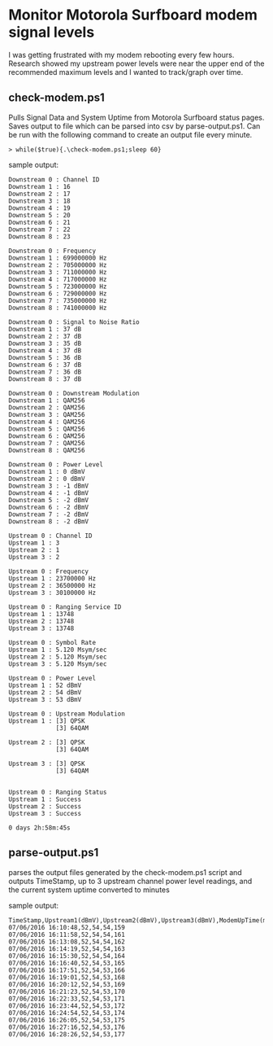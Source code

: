 # Monitor Motorola Surfboard modem signal levels

I was getting frustrated with my modem rebooting every few hours.  Research showed my upstream power levels were near the upper end of the recommended maximum levels and I wanted to track/graph over time.

## check-modem.ps1

Pulls Signal Data and System Uptime from Motorola Surfboard status pages.  Saves output to file which can be parsed into csv by parse-output.ps1.  Can be run with the following command to create an output file every minute.
```
> while($true){.\check-modem.ps1;sleep 60}
```

sample output:
```
Downstream 0 : Channel ID
Downstream 1 : 16
Downstream 2 : 17
Downstream 3 : 18
Downstream 4 : 19
Downstream 5 : 20
Downstream 6 : 21
Downstream 7 : 22
Downstream 8 : 23

Downstream 0 : Frequency
Downstream 1 : 699000000 Hz
Downstream 2 : 705000000 Hz
Downstream 3 : 711000000 Hz
Downstream 4 : 717000000 Hz
Downstream 5 : 723000000 Hz
Downstream 6 : 729000000 Hz
Downstream 7 : 735000000 Hz
Downstream 8 : 741000000 Hz

Downstream 0 : Signal to Noise Ratio
Downstream 1 : 37 dB
Downstream 2 : 37 dB
Downstream 3 : 35 dB
Downstream 4 : 37 dB
Downstream 5 : 36 dB
Downstream 6 : 37 dB
Downstream 7 : 36 dB
Downstream 8 : 37 dB

Downstream 0 : Downstream Modulation
Downstream 1 : QAM256
Downstream 2 : QAM256
Downstream 3 : QAM256
Downstream 4 : QAM256
Downstream 5 : QAM256
Downstream 6 : QAM256
Downstream 7 : QAM256
Downstream 8 : QAM256

Downstream 0 : Power Level
Downstream 1 : 0 dBmV
Downstream 2 : 0 dBmV
Downstream 3 : -1 dBmV
Downstream 4 : -1 dBmV
Downstream 5 : -2 dBmV
Downstream 6 : -2 dBmV
Downstream 7 : -2 dBmV
Downstream 8 : -2 dBmV

Upstream 0 : Channel ID
Upstream 1 : 3
Upstream 2 : 1
Upstream 3 : 2

Upstream 0 : Frequency
Upstream 1 : 23700000 Hz
Upstream 2 : 36500000 Hz
Upstream 3 : 30100000 Hz

Upstream 0 : Ranging Service ID
Upstream 1 : 13748
Upstream 2 : 13748
Upstream 3 : 13748

Upstream 0 : Symbol Rate
Upstream 1 : 5.120 Msym/sec
Upstream 2 : 5.120 Msym/sec
Upstream 3 : 5.120 Msym/sec

Upstream 0 : Power Level
Upstream 1 : 52 dBmV
Upstream 2 : 54 dBmV
Upstream 3 : 53 dBmV

Upstream 0 : Upstream Modulation
Upstream 1 : [3] QPSK
             [3] 64QAM

Upstream 2 : [3] QPSK
             [3] 64QAM

Upstream 3 : [3] QPSK
             [3] 64QAM


Upstream 0 : Ranging Status
Upstream 1 : Success
Upstream 2 : Success
Upstream 3 : Success

0 days 2h:58m:45s
```

## parse-output.ps1
parses the output files generated by the check-modem.ps1 script and outputs 
TimeStamp, up to 3 upstream channel power level readings, and the current system uptime converted to minutes

sample output:
```
TimeStamp,Upstream1(dBmV),Upstream2(dBmV),Upstream3(dBmV),ModemUpTime(min)
07/06/2016 16:10:48,52,54,54,159
07/06/2016 16:11:58,52,54,54,161
07/06/2016 16:13:08,52,54,54,162
07/06/2016 16:14:19,52,54,54,163
07/06/2016 16:15:30,52,54,54,164
07/06/2016 16:16:40,52,54,53,165
07/06/2016 16:17:51,52,54,53,166
07/06/2016 16:19:01,52,54,53,168
07/06/2016 16:20:12,52,54,53,169
07/06/2016 16:21:23,52,54,53,170
07/06/2016 16:22:33,52,54,53,171
07/06/2016 16:23:44,52,54,53,172
07/06/2016 16:24:54,52,54,53,174
07/06/2016 16:26:05,52,54,53,175
07/06/2016 16:27:16,52,54,53,176
07/06/2016 16:28:26,52,54,53,177
```
